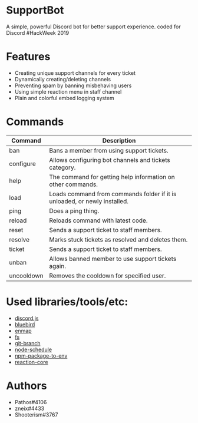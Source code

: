 # SupportBot
A simple, powerful Discord bot for better support experience.
coded for Discord #HackWeek 2019

# Features
- Creating unique support channels for every ticket
- Dynamically creating/deleting channels
- Preventing spam by banning misbehaving users
- Using simple reaction menu in staff channel
- Plain and colorful embed logging system

# Commands
| Command    | Description                                                               |
|------------|---------------------------------------------------------------------------|
| ban        | Bans a member from using support tickets.                                 |
| configure  | Allows configuring bot channels and tickets category.                     |
| help       | The command for getting help information on other commands.               |
| load       | Loads command from commands folder if it is unloaded, or newly installed. |
| ping       | Does a ping thing.                                                        |
| reload     | Reloads command with latest code.                                         |
| reset      | Sends a support ticket to staff members.                                  |
| resolve    | Marks stuck tickets as resolved and deletes them.                         |
| ticket     | Sends a support ticket to staff members.                                  |
| unban      | Allows banned member to use support tickets again.                        |
| uncooldown | Removes the cooldown for specified user.                                  |

# Used libraries/tools/etc:
- [discord.js](https://github.com/discordjs/discord.js)
- [bluebird](https://github.com/petkaantonov/bluebird)
- [enmap](https://enmap.evie.codes/)
- [fs](https://github.com/npm/security-holder)
- [git-branch](https://github.com/jonschlinkert/git-branch)
- [node-schedule](https://github.com/node-schedule/node-schedule)
- [npm-package-to-env](https://github.com/stefanjudis/npm-package-to-env)
- [reaction-core](https://github.com/Mundayne/reaction-core)


# Authors
- Pathos#4106
- zneix#4433
- Shooterism#3767